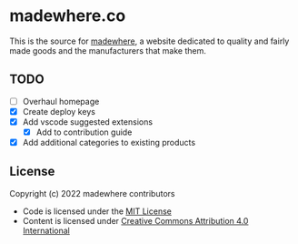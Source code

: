 # madewhere.co

This is the source for [madewhere][], a website dedicated to quality and fairly
made goods and the manufacturers that make them.

[madewhere]: https://madewhere.co/

## TODO

* [ ] Overhaul homepage
* [x] Create deploy keys
* [x] Add vscode suggested extensions
  * [x] Add to contribution guide
* [x] Add additional categories to existing products

## License

Copyright (c) 2022 madewhere contributors

* Code is licensed under the [MIT License](./LICENSE)
* Content is licensed under [Creative Commons Attribution 4.0 International](./static/LICENSE)
